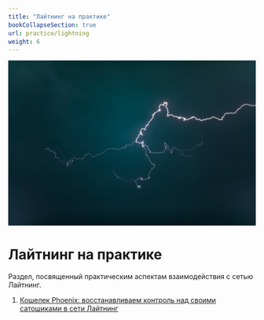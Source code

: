 ```yaml
---
title: "Лайтнинг на практике"
bookCollapseSection: true
url: practice/lightning
weight: 6
---
```


![cover](/img/30.jpeg)
# Лайтнинг на практике

Раздел, посвященный практическим аспектам взаимодействия с сетью Лайтнинг.

1. [Кошелек Phoenix: восстанавливаем контроль над своими сатошиками в сети Лайтнинг](/phoenix)
